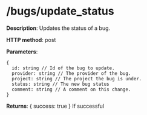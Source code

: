 # /bugs/update\_status #
**Description**: Updates the status of a bug.

**HTTP method**: post

**Parameters**:
```
{
  id: string // Id of the bug to update.
  provider: string // The provider of the bug.
  project: string // The project the bug is under.
  status: string // The new bug status
  comment: string // A comment on this change.
}
```

**Returns**: { success: true } If successful